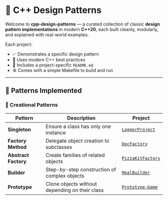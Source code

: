 # 🎯 C++ Design Patterns

Welcome to **cpp-design-patterns** — a curated collection of classic **design pattern implementations** in modern **C++20**, each built cleanly, modularly, and explained with real-world examples.

Each project:
- ✅ Demonstrates a specific design pattern
- 🧱 Uses modern C++ best practices
- 📝 Includes a project-specific `README.md`
- ⚙️ Comes with a simple Makefile to build and run

---

## 📁 Patterns Implemented

### 🔨 Creational Patterns

| Pattern              | Description                                    | Project                                                     |
|----------------------|------------------------------------------------|-------------------------------------------------------------|
| **Singleton**        | Ensure a class has only one instance           | [`LoggerProject`](./Creational/Singleton/README.md)         |
| **Factory Method**   | Delegate object creation to subclasses         | [`DocFactory`](./Creational/FactoryMethod/README.md)        |
| **Abstract Factory** | Create families of related objects             | [`PizzaKitFactory`](./Creational/AbstractFactory/README.md) |
| **Builder**          | Step-by-step construction of complex objects   | [`MealBuilder`](./Creational/Builder/README.md)             |
| **Prototype**        | Clone objects without depending on their class | [`Prototype-Game`](./Creational/Prototype/README.md)        |
